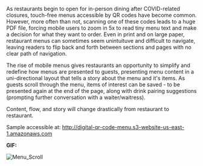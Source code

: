 As restaurants begin to open for in-person dining after COVID-related closures, touch-free menus accessible by QR codes have become common. However, more often than not, scanning one of these codes leads to a huge PDF file, forcing mobile users to zoom in 5x to read tiny menu text and make a decision for what they want to order. Even in print and on large paper, restaurant menus can sometimes seem unintuituve and difficult to navigate, leaving readers to flip back and forth between sections and pages with no clear path of navigation.

The rise of mobile menus gives restaurants an opportunity to simplify and redefine how menus are presented to guests, presenting menu content in a uni-directional layout that tells a story about the menu and it's items. As guests scroll through the menu, items of interest can be saved - to be presented again at the end of the page, along with drink pairing suggestions (prompting further conversation with a waiter/waitress).

Content, flow, and story will change drastically from restaurant to restaurant.

Sample accessible at: http://digital-qr-code-menu.s3-website-us-east-1.amazonaws.com

**GIF:**

![Menu_Scroll](https://user-images.githubusercontent.com/42954670/107122813-9ff8da00-685f-11eb-8c59-894d8a99655b.gif)
